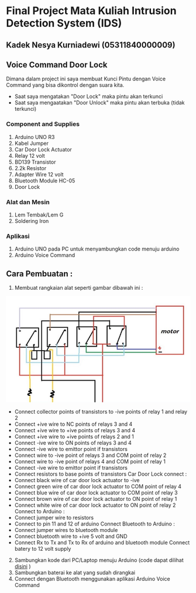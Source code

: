 # Final Project Mata Kuliah Intrusion Detection System (IDS)
## Kadek Nesya Kurniadewi (05311840000009)

## Voice Command Door Lock
Dimana dalam project ini saya membuat Kunci Pintu dengan Voice Command yang bisa dikontrol dengan suara kita.
- Saat saya mengatakan "Door Lock" maka pintu akan terkunci
- Saat saya mengaatakan "Door Unlock" maka pintu akan terbuka (tidak terkunci)
### Component and Supplies
1. Arduino UNO R3
2. Kabel Jumper
3. Car Door Lock Actuator
4. Relay 12 volt
5. BD139 Transistor
6. 2.2k Resistor
7. Adapter Wire 12 volt
8. Bluetooth Module HC-05
9. Door Lock
### Alat dan Mesin
1. Lem Tembak/Lem G
2. Soldering Iron
### Aplikasi
1. Arduino UNO pada PC untuk menyambungkan code menuju arduino
2. Arduino Voice Command

## Cara Pembuatan :
1. Membuat rangkaian alat seperti gambar dibawah ini :

![rangkaianalat](https://github.com/NesyaKurnia/FinalProject_IDS_05311840000009_Kadek-Nesya-Kurniadewi/blob/main/rangkaianalat.jpg)

- Connect collector points of transistors to -ive points of relay 1 and relay 2
- Connect +ive wire to NC points of relays 3 and 4
- Connect +ive wire to +ive points of relays 3 and 4
- Connect +ive wire to +ive points of relays 2 and 1
- Connect -ive wire to ON points of relays 3 and 4
- Connect -ive wire to emittor point if transistors
- Connect wire to -ive point of relays 3 and COM point of relay 2
- Connect wire to -ive point of relays 4 and COM point of relay 1
- Connect -ive wire to emittor point if transistors
- Connect resistors to base points of transistors
Car Door Lock connect :
- Connect black wire of car door lock actuator to -ive
- Connect green wire of car door lock actuator to COM point of relay 4
- Connect blue wire of car door lock actuator to COM point of relay 3
- Connect brown wire of car door lock actuator to ON point of relay 1
- Connect white wire of car door lock actuator to ON point of relay 2
Connect to Arduino :
- Connect jumper wire to resistors
- Connect to pin 11 and 12 of arduino
Connect Bluetooth to Arduino :
- Connect jumper wires to bluetooth module
- Connect bluetooth wire to +ive 5 volt and GND
- Connect Rx to Tx and Tx to Rx of arduino and bluetooth module
Connect batery to 12 volt supply
2. Sambungkan kode dari PC/Laptop menuju Arduino (code dapat dilihat [disini](https://github.com/NesyaKurnia/FinalProject_IDS_05311840000009_Kadek-Nesya-Kurniadewi/blob/main/ids.ino) )
3. Sambungkan baterai ke alat yang sudah dirangkai
4. Connect dengan Bluetooth menggunakan aplikasi Arduino Voice Command

